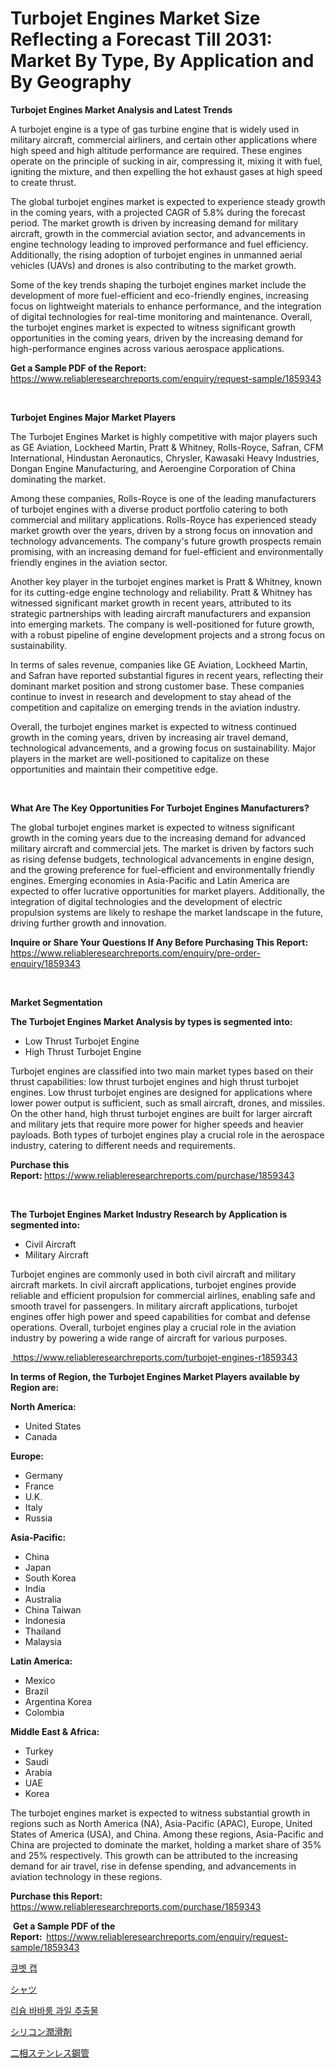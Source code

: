 <p><h1>Turbojet Engines Market Size Reflecting a Forecast Till 2031: Market By Type, By Application and By Geography</h1></p><p><strong>Turbojet Engines Market Analysis and Latest Trends</strong></p>
<p><p>A turbojet engine is a type of gas turbine engine that is widely used in military aircraft, commercial airliners, and certain other applications where high speed and high altitude performance are required. These engines operate on the principle of sucking in air, compressing it, mixing it with fuel, igniting the mixture, and then expelling the hot exhaust gases at high speed to create thrust.</p><p>The global turbojet engines market is expected to experience steady growth in the coming years, with a projected CAGR of 5.8% during the forecast period. The market growth is driven by increasing demand for military aircraft, growth in the commercial aviation sector, and advancements in engine technology leading to improved performance and fuel efficiency. Additionally, the rising adoption of turbojet engines in unmanned aerial vehicles (UAVs) and drones is also contributing to the market growth.</p><p>Some of the key trends shaping the turbojet engines market include the development of more fuel-efficient and eco-friendly engines, increasing focus on lightweight materials to enhance performance, and the integration of digital technologies for real-time monitoring and maintenance. Overall, the turbojet engines market is expected to witness significant growth opportunities in the coming years, driven by the increasing demand for high-performance engines across various aerospace applications.</p></p>
<p><strong>Get a Sample PDF of the Report:&nbsp;</strong> <a href="https://www.reliableresearchreports.com/enquiry/request-sample/1859343">https://www.reliableresearchreports.com/enquiry/request-sample/1859343</a></p>
<p>&nbsp;</p>
<p><strong>Turbojet Engines Major Market Players</strong></p>
<p><p>The Turbojet Engines Market is highly competitive with major players such as GE Aviation, Lockheed Martin, Pratt & Whitney, Rolls-Royce, Safran, CFM International, Hindustan Aeronautics, Chrysler, Kawasaki Heavy Industries, Dongan Engine Manufacturing, and Aeroengine Corporation of China dominating the market. </p><p>Among these companies, Rolls-Royce is one of the leading manufacturers of turbojet engines with a diverse product portfolio catering to both commercial and military applications. Rolls-Royce has experienced steady market growth over the years, driven by a strong focus on innovation and technology advancements. The company's future growth prospects remain promising, with an increasing demand for fuel-efficient and environmentally friendly engines in the aviation sector.</p><p>Another key player in the turbojet engines market is Pratt & Whitney, known for its cutting-edge engine technology and reliability. Pratt & Whitney has witnessed significant market growth in recent years, attributed to its strategic partnerships with leading aircraft manufacturers and expansion into emerging markets. The company is well-positioned for future growth, with a robust pipeline of engine development projects and a strong focus on sustainability.</p><p>In terms of sales revenue, companies like GE Aviation, Lockheed Martin, and Safran have reported substantial figures in recent years, reflecting their dominant market position and strong customer base. These companies continue to invest in research and development to stay ahead of the competition and capitalize on emerging trends in the aviation industry.</p><p>Overall, the turbojet engines market is expected to witness continued growth in the coming years, driven by increasing air travel demand, technological advancements, and a growing focus on sustainability. Major players in the market are well-positioned to capitalize on these opportunities and maintain their competitive edge.</p></p>
<p>&nbsp;</p>
<p><strong>What Are The Key Opportunities For Turbojet Engines Manufacturers?</strong></p>
<p><p>The global turbojet engines market is expected to witness significant growth in the coming years due to the increasing demand for advanced military aircraft and commercial jets. The market is driven by factors such as rising defense budgets, technological advancements in engine design, and the growing preference for fuel-efficient and environmentally friendly engines. Emerging economies in Asia-Pacific and Latin America are expected to offer lucrative opportunities for market players. Additionally, the integration of digital technologies and the development of electric propulsion systems are likely to reshape the market landscape in the future, driving further growth and innovation.</p></p>
<p><strong>Inquire or Share Your Questions If Any Before Purchasing This Report:</strong> <a href="https://www.reliableresearchreports.com/enquiry/pre-order-enquiry/1859343">https://www.reliableresearchreports.com/enquiry/pre-order-enquiry/1859343</a></p>
<p>&nbsp;</p>
<p><strong>Market Segmentation</strong></p>
<p><strong>The Turbojet Engines Market Analysis by types is segmented into:</strong></p>
<p><ul><li>Low Thrust Turbojet Engine</li><li>High Thrust Turbojet Engine</li></ul></p>
<p><p>Turbojet engines are classified into two main market types based on their thrust capabilities: low thrust turbojet engines and high thrust turbojet engines. Low thrust turbojet engines are designed for applications where lower power output is sufficient, such as small aircraft, drones, and missiles. On the other hand, high thrust turbojet engines are built for larger aircraft and military jets that require more power for higher speeds and heavier payloads. Both types of turbojet engines play a crucial role in the aerospace industry, catering to different needs and requirements.</p></p>
<p><strong>Purchase this Report:&nbsp;</strong><a href="https://www.reliableresearchreports.com/purchase/1859343">https://www.reliableresearchreports.com/purchase/1859343</a></p>
<p>&nbsp;</p>
<p><strong>The Turbojet Engines Market Industry Research by Application is segmented into:</strong></p>
<p><ul><li>Civil Aircraft</li><li>Military Aircraft</li></ul></p>
<p><p>Turbojet engines are commonly used in both civil aircraft and military aircraft markets. In civil aircraft applications, turbojet engines provide reliable and efficient propulsion for commercial airlines, enabling safe and smooth travel for passengers. In military aircraft applications, turbojet engines offer high power and speed capabilities for combat and defense operations. Overall, turbojet engines play a crucial role in the aviation industry by powering a wide range of aircraft for various purposes.</p></p>
<p><a href="https://www.reliableresearchreports.com/turbojet-engines-r1859343">&nbsp;https://www.reliableresearchreports.com/turbojet-engines-r1859343</a></p>
<p><strong>In terms of Region, the Turbojet Engines Market Players available by Region are:</strong></p>
<p>
    <p> <strong> North America: </strong>
        <ul>
            <li>United States</li>
            <li>Canada</li>
        </ul>
        </p> 
    <p> <strong> Europe: </strong>
        <ul>
            <li>Germany</li>
            <li>France</li>
            <li>U.K.</li>
            <li>Italy</li>
            <li>Russia</li>
        </ul>
        </p> 
    <p> <strong> Asia-Pacific: </strong>
        <ul>
            <li>China</li>
            <li>Japan</li>
            <li>South Korea</li>
            <li>India</li>
            <li>Australia</li>
            <li>China Taiwan</li>
            <li>Indonesia</li>
            <li>Thailand</li>
            <li>Malaysia</li>
        </ul>
        </p> 
    <p> <strong> Latin America: </strong>
        <ul>
            <li>Mexico</li>
            <li>Brazil</li>
            <li>Argentina Korea</li>
            <li>Colombia</li>
        </ul>
        </p> 
    <p> <strong> Middle East & Africa: </strong>
        <ul>
            <li>Turkey</li>
            <li>Saudi</li>
            <li>Arabia</li>
            <li>UAE</li>
            <li>Korea</li>
        </ul>
    </p>
    </p>
<p><p>The turbojet engines market is expected to witness substantial growth in regions such as North America (NA), Asia-Pacific (APAC), Europe, United States of America (USA), and China. Among these regions, Asia-Pacific and China are projected to dominate the market, holding a market share of 35% and 25% respectively. This growth can be attributed to the increasing demand for air travel, rise in defense spending, and advancements in aviation technology in these regions.</p></p>
<p><strong>Purchase this Report: </strong><a href="https://www.reliableresearchreports.com/purchase/1859343">https://www.reliableresearchreports.com/purchase/1859343</a></p>
<p>&nbsp;<strong>Get a Sample PDF of the Report:&nbsp;&nbsp;</strong><a href="https://www.reliableresearchreports.com/enquiry/request-sample/1859343">https://www.reliableresearchreports.com/enquiry/request-sample/1859343</a></p>
<p><strong></strong></p>
<p><p><a href="https://medium.com/@kellyclarkson42/%EC%BF%A0%EB%B2%A0%ED%8A%B8-%EC%BA%A1-%EC%8B%9C%EC%9E%A5-%EA%B7%9C%EB%AA%A8%EB%8A%94-%EA%B8%80%EB%A1%9C%EB%B2%8C-%EC%82%B0%EC%97%85%EC%97%90%EC%84%9C-%EC%B5%9C%EC%A0%81%EC%9D%98-%EB%A7%88%EC%BC%80%ED%8C%85-%EC%B1%84%EB%84%90%EC%9D%84-%EB%82%98%ED%83%80%EB%83%85%EB%8B%88%EB%8B%A4-77bef48917db">큐벳 캡</a></p><p><a href="https://medium.com/@billyarton5656871/%E3%82%B7%E3%83%A3%E3%83%84%E5%B8%82%E5%A0%B4%E3%81%AE%E5%B1%95%E6%9C%9B-%E7%94%A3%E6%A5%AD%E6%A6%82%E8%A6%81%E3%81%A8%E4%BA%88%E6%B8%AC-2024%E5%B9%B4%E3%81%8B%E3%82%892031%E5%B9%B4-2c21f53e4d8e">シャツ</a></p><p><a href="https://medium.com/@deborahward03/%EB%AC%B8%EB%A7%90%EA%B3%A0%EB%B0%94%EB%A6%AC-%EC%97%B4%EB%A7%A4-%EC%B6%94%EC%B6%9C%EB%AC%BC-%EC%8B%9C%EC%9E%A5-%EC%A0%84%EB%A7%9D-%EC%82%B0%EC%97%85-%EA%B0%9C%EC%9A%94-%EB%B0%8F-%EC%98%88%EC%B8%A1-2024%EB%85%84%EB%B6%80%ED%84%B0-2031%EB%85%84%EA%B9%8C%EC%A7%80-fdcda7ae36a1">리슘 바바룸 과일 추출물</a></p><p><a href="https://github.com/Sophiaard2003/Market-Research-Report-List-1/blob/main/622650721775.md">シリコン潤滑剤</a></p><p><a href="https://medium.com/@jordanilliamson678678/%E3%83%87%E3%83%A5%E3%83%97%E3%83%AC%E3%83%83%E3%82%AF%E3%82%B9%E3%82%B9%E3%83%86%E3%83%B3%E3%83%AC%E3%82%B9%E9%8B%BC%E9%85%8D%E7%AE%A1%E5%B8%82%E5%A0%B4%E3%81%AE%E3%82%B5%E3%82%A4%E3%82%BA-cagr-%E3%83%88%E3%83%AC%E3%83%B3%E3%83%892024-2030-7f58bee35a48">二相ステンレス鋼管</a></p></p>